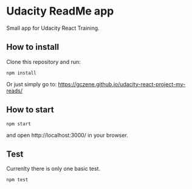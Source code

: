 # Udacity ReadMe app

Small app for Udacity React Training.

## How to install
Clone this repository and run:
```
npm install
```
Or just simply go to: https://gczene.github.io/udacity-react-project-my-reads/ 

## How to start
```
npm start
```
and open http://localhost:3000/ in your browser.

## Test

Currenlty there is only one basic test.
```
npm test
```

